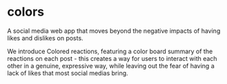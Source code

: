 # colors
A social media web app that moves beyond the negative impacts of having likes and dislikes on posts. 

We introduce Colored reactions, featuring a color board summary of the reactions on each post - this creates a way for users to interact with each other in a genuine, expressive way, while leaving out the fear of having a lack of likes that most social medias bring.
